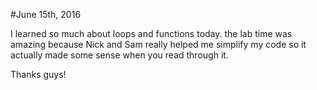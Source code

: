 #June 15th, 2016

I learned so much about loops and functions today. the lab time was amazing because Nick and Sam really helped me simplify my code so it actually made some sense when you read through it.

Thanks guys!
